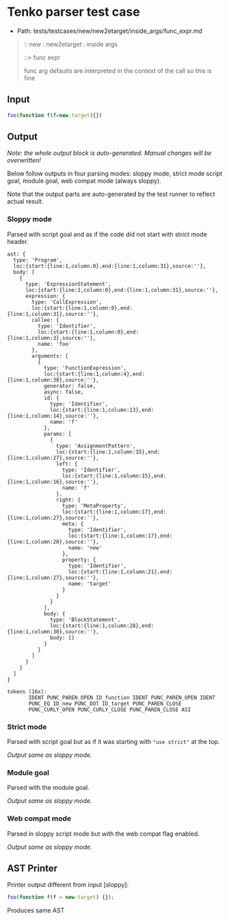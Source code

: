 # Tenko parser test case

- Path: tests/testcases/new/new2etarget/inside_args/func_expr.md

> :: new : new2etarget : inside args
>
> ::> func expr
>
> func arg defaults are interpreted in the context of the call so this is fine

## Input

`````js
foo(function f(f=new.target){})
`````

## Output

_Note: the whole output block is auto-generated. Manual changes will be overwritten!_

Below follow outputs in four parsing modes: sloppy mode, strict mode script goal, module goal, web compat mode (always sloppy).

Note that the output parts are auto-generated by the test runner to reflect actual result.

### Sloppy mode

Parsed with script goal and as if the code did not start with strict mode header.

`````
ast: {
  type: 'Program',
  loc:{start:{line:1,column:0},end:{line:1,column:31},source:''},
  body: [
    {
      type: 'ExpressionStatement',
      loc:{start:{line:1,column:0},end:{line:1,column:31},source:''},
      expression: {
        type: 'CallExpression',
        loc:{start:{line:1,column:0},end:{line:1,column:31},source:''},
        callee: {
          type: 'Identifier',
          loc:{start:{line:1,column:0},end:{line:1,column:3},source:''},
          name: 'foo'
        },
        arguments: [
          {
            type: 'FunctionExpression',
            loc:{start:{line:1,column:4},end:{line:1,column:30},source:''},
            generator: false,
            async: false,
            id: {
              type: 'Identifier',
              loc:{start:{line:1,column:13},end:{line:1,column:14},source:''},
              name: 'f'
            },
            params: [
              {
                type: 'AssignmentPattern',
                loc:{start:{line:1,column:15},end:{line:1,column:27},source:''},
                left: {
                  type: 'Identifier',
                  loc:{start:{line:1,column:15},end:{line:1,column:16},source:''},
                  name: 'f'
                },
                right: {
                  type: 'MetaProperty',
                  loc:{start:{line:1,column:17},end:{line:1,column:27},source:''},
                  meta: {
                    type: 'Identifier',
                    loc:{start:{line:1,column:17},end:{line:1,column:20},source:''},
                    name: 'new'
                  },
                  property: {
                    type: 'Identifier',
                    loc:{start:{line:1,column:21},end:{line:1,column:27},source:''},
                    name: 'target'
                  }
                }
              }
            ],
            body: {
              type: 'BlockStatement',
              loc:{start:{line:1,column:28},end:{line:1,column:30},source:''},
              body: []
            }
          }
        ]
      }
    }
  ]
}

tokens (16x):
       IDENT PUNC_PAREN_OPEN ID_function IDENT PUNC_PAREN_OPEN IDENT
       PUNC_EQ ID_new PUNC_DOT ID_target PUNC_PAREN_CLOSE
       PUNC_CURLY_OPEN PUNC_CURLY_CLOSE PUNC_PAREN_CLOSE ASI
`````

### Strict mode

Parsed with script goal but as if it was starting with `"use strict"` at the top.

_Output same as sloppy mode._

### Module goal

Parsed with the module goal.

_Output same as sloppy mode._

### Web compat mode

Parsed in sloppy script mode but with the web compat flag enabled.

_Output same as sloppy mode._

## AST Printer

Printer output different from input [sloppy]:

````js
foo(function f(f = new.target) {});
````

Produces same AST
